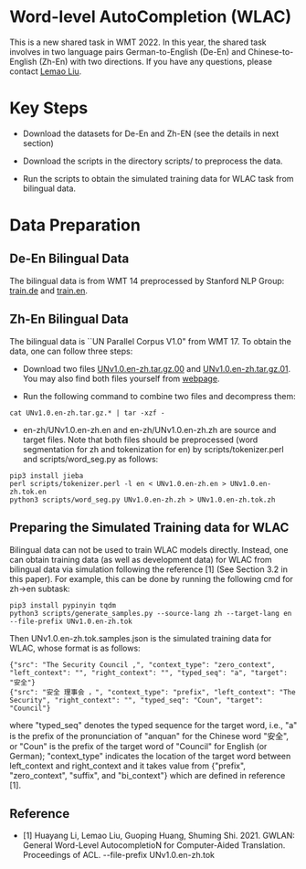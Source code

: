 

# Word-level AutoCompletion (WLAC)

This is a new shared task in WMT 2022. In this year, the shared task involves in two language pairs German-to-English (De-En) and Chinese-to-English (Zh-En) with two directions. If you have any questions, please contact <a href="mailto:lemaoliu@gmail.com" target="_blank">Lemao Liu</a>.

  
  


# Key Steps

  

- Download the datasets for De-En and Zh-EN (see the details in next section)

- Download the scripts in the directory scripts/ to preprocess the data.

- Run the scripts to obtain the simulated training data for WLAC task from bilingual data.

  

  

# Data Preparation

## De-En Bilingual Data

The bilingual data is from WMT 14 preprocessed by Stanford NLP Group: [train.de](https://nlp.stanford.edu/projects/nmt/data/wmt14.en-de/train.de) and [train.en](https://nlp.stanford.edu/projects/nmt/data/wmt14.en-de/train.en).

  

  

## Zh-En Bilingual Data

The bilingual data is ``UN Parallel Corpus V1.0" from WMT 17. To obtain the data, one can follow three steps:
- Download two files [UNv1.0.en-zh.tar.gz.00](https://drive.google.com/uc?export=download&id=1rv2Yh5j-5da5RZO3DEaYvYRZKxE841hT) and
[UNv1.0.en-zh.tar.gz.01](https://drive.google.com/uc?export=download&id=1cfUezEOv5UPzF-d1uIm9-dkIUjtyZ9ys). You may also find both files yourself from [webpage](https://conferences.unite.un.org/UNCORPUS/en/DownloadOverview).

- Run the following command to combine two files and decompress them:
```
cat UNv1.0.en-zh.tar.gz.* | tar -xzf -
```
- en-zh/UNv1.0.en-zh.en and en-zh/UNv1.0.en-zh.zh are source and target files. Note that both files should be preprocessed (word segmentation for zh and tokenization for en) by scripts/tokenizer.perl and scripts/word_seg.py as follows:
```
pip3 install jieba
perl scripts/tokenizer.perl -l en < UNv1.0.en-zh.en > UNv1.0.en-zh.tok.en
python3 scripts/word_seg.py UNv1.0.en-zh.zh > UNv1.0.en-zh.tok.zh
```

 

## Preparing the Simulated Training data for WLAC


Bilingual data can not be used to train WLAC models directly. Instead, one can obtain training data (as well as development data) for WLAC from bilingual data via simulation following the reference [1] (See Section 3.2 in this paper). For example, this can be done by running the following cmd for zh->en subtask:
```
pip3 install pypinyin tqdm
python3 scripts/generate_samples.py --source-lang zh --target-lang en --file-prefix UNv1.0.en-zh.tok
```
Then UNv1.0.en-zh.tok.samples.json is the simulated training data for WLAC, whose format is as follows:
```
{"src": "The Security Council ,", "context_type": "zero_context", "left_context": "", "right_context": "", "typed_seq": "a", "target": "安全"}
{"src": "安全 理事会 ，", "context_type": "prefix", "left_context": "The Security", "right_context": "", "typed_seq": "Coun", "target": "Council"}
```
where "typed_seq" denotes the typed sequence for the target word, i.e., "a" is the prefix of the pronunciation of "anquan" for the Chinese word "安全", or "Coun" is the prefix of the target word of "Council" for English (or German); "context_type" indicates the location of the target word between left_context and right_context and it takes value from {"prefix", "zero_context", "suffix", and "bi_context"} which are defined in reference [1]. 

## Reference

- [1] Huayang Li, Lemao Liu, Guoping Huang, Shuming Shi. 2021. GWLAN: General Word-Level AutocompletioN for Computer-Aided Translation. Proceedings of ACL. --file-prefix UNv1.0.en-zh.tok


